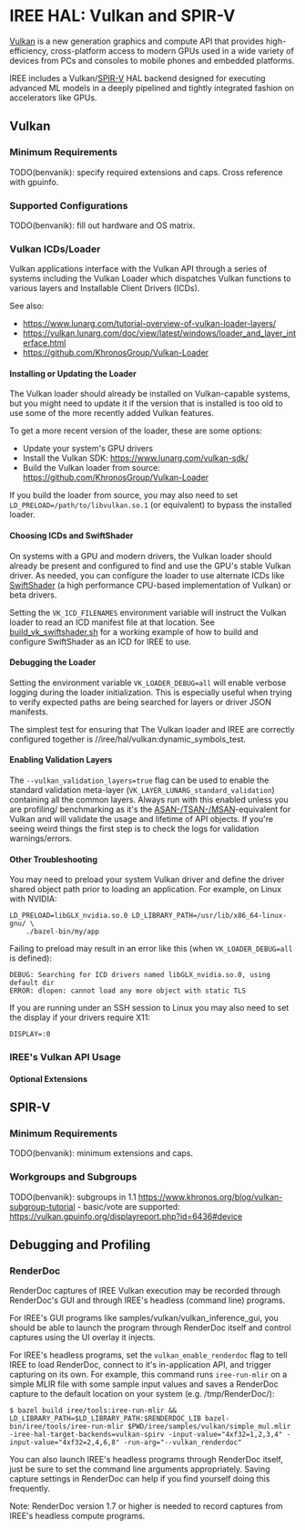 # IREE HAL: Vulkan and SPIR-V

[Vulkan](https://www.khronos.org/vulkan/) is a new generation graphics and
compute API that provides high-efficiency, cross-platform access to modern GPUs
used in a wide variety of devices from PCs and consoles to mobile phones and
embedded platforms.

IREE includes a Vulkan/[SPIR-V](https://www.khronos.org/spir/) HAL backend
designed for executing advanced ML models in a deeply pipelined and tightly
integrated fashion on accelerators like GPUs.

## Vulkan

### Minimum Requirements

TODO(benvanik): specify required extensions and caps. Cross reference with
gpuinfo.

### Supported Configurations

TODO(benvanik): fill out hardware and OS matrix.

### Vulkan ICDs/Loader

Vulkan applications interface with the Vulkan API through a series of systems
including the Vulkan Loader which dispatches Vulkan functions to various layers
and Installable Client Drivers (ICDs).

See also:

*   https://www.lunarg.com/tutorial-overview-of-vulkan-loader-layers/
*   https://vulkan.lunarg.com/doc/view/latest/windows/loader_and_layer_interface.html
*   https://github.com/KhronosGroup/Vulkan-Loader

#### Installing or Updating the Loader

The Vulkan loader should already be installed on Vulkan-capable systems, but you
might need to update it if the version that is installed is too old to use some
of the more recently added Vulkan features.

To get a more recent version of the loader, these are some options:

*   Update your system's GPU drivers
*   Install the Vulkan SDK: https://www.lunarg.com/vulkan-sdk/
*   Build the Vulkan loader from source:
    https://github.com/KhronosGroup/Vulkan-Loader

If you build the loader from source, you may also need to set
`LD_PRELOAD=/path/to/libvulkan.so.1` (or equivalent) to bypass the installed
loader.

#### Choosing ICDs and SwiftShader

On systems with a GPU and modern drivers, the Vulkan loader should already be
present and configured to find and use the GPU's stable Vulkan driver. As
needed, you can configure the loader to use alternate ICDs like
[SwiftShader](https://swiftshader.googlesource.com/SwiftShader/) (a high
performance CPU-based implementation of Vulkan) or beta drivers.

Setting the `VK_ICD_FILENAMES` environment variable will instruct the Vulkan
loader to read an ICD manifest file at that location. See
[build_vk_swiftshader.sh](../build_tools/third_party/swiftshader/build_vk_swiftshader.sh)
for a working example of how to build and configure SwiftShader as an ICD for
IREE to use.

#### Debugging the Loader

Setting the environment variable `VK_LOADER_DEBUG=all` will enable verbose
logging during the loader initialization. This is especially useful when trying
to verify expected paths are being searched for layers or driver JSON manifests.

The simplest test for ensuring that The Vulkan loader and IREE are correctly
configured together is //iree/hal/vulkan:dynamic_symbols_test.

#### Enabling Validation Layers

The `--vulkan_validation_layers=true` flag can be used to enable the standard
validation meta-layer (`VK_LAYER_LUNARG_standard_validation`) containing all the
common layers. Always run with this enabled unless you are profiling/
benchmarking as it's the
[ASAN-/TSAN-/MSAN](https://github.com/google/sanitizers)-equivalent for Vulkan
and will validate the usage and lifetime of API objects. If you're seeing weird
things the first step is to check the logs for validation warnings/errors.

#### Other Troubleshooting

You may need to preload your system Vulkan driver and define the driver shared
object path prior to loading an application. For example, on Linux with NVIDIA:

```
LD_PRELOAD=libGLX_nvidia.so.0 LD_LIBRARY_PATH=/usr/lib/x86_64-linux-gnu/ \
    ./bazel-bin/my/app
```

Failing to preload may result in an error like this (when `VK_LOADER_DEBUG=all`
is defined):

```
DEBUG: Searching for ICD drivers named libGLX_nvidia.so.0, using default dir
ERROR: dlopen: cannot load any more object with static TLS
```

If you are running under an SSH session to Linux you may also need to set the
display if your drivers require X11:

```
DISPLAY=:0
```

### IREE's Vulkan API Usage

#### Optional Extensions

## SPIR-V

### Minimum Requirements

TODO(benvanik): minimum extensions and caps.

### Workgroups and Subgroups

TODO(benvanik): subgroups in 1.1
https://www.khronos.org/blog/vulkan-subgroup-tutorial - basic/vote are
supported: https://vulkan.gpuinfo.org/displayreport.php?id=6436#device

## Debugging and Profiling

### RenderDoc

RenderDoc captures of IREE Vulkan execution may be recorded through RenderDoc's
GUI and through IREE's headless (command line) programs.

For IREE's GUI programs like samples/vulkan/vulkan_inference_gui, you should be
able to launch the program through RenderDoc itself and control captures using
the UI overlay it injects.

For IREE's headless programs, set the `vulkan_enable_renderdoc` flag to tell
IREE to load RenderDoc, connect to it's in-application API, and trigger
capturing on its own. For example, this command runs `iree-run-mlir` on a simple
MLIR file with some sample input values and saves a RenderDoc capture to the
default location on your system (e.g. /tmp/RenderDoc/):

```shell
$ bazel build iree/tools:iree-run-mlir && LD_LIBRARY_PATH=$LD_LIBRARY_PATH:$RENDERDOC_LIB bazel-bin/iree/tools/iree-run-mlir $PWD/iree/samples/vulkan/simple_mul.mlir -iree-hal-target-backends=vulkan-spirv -input-value="4xf32=1,2,3,4" -input-value="4xf32=2,4,6,8" -run-arg="--vulkan_renderdoc"
```

You can also launch IREE's headless programs through RenderDoc itself, just be
sure to set the command line arguments appropriately. Saving capture settings in
RenderDoc can help if you find yourself doing this frequently.

Note: RenderDoc version 1.7 or higher is needed to record captures from IREE's
headless compute programs.
